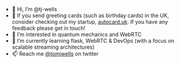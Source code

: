- 👋 Hi, I’m @tj-wells
- 💞️ If you send greeting cards (such as birthday cards) in the UK, consider checking out my startup, [autocard.uk](https://autocard.uk). If you have any feedback please get in touch!
- 👀 I’m interested in quantum mechanics and WebRTC
- 🌱 I’m currently learning flask, WebRTC & DevOps (with a focus on scalable streaming architectures)
- 📫 Reach me [@tomjwells](https://twitter.com/tomjwells) on twitter

<!---
tj-wells/tj-wells is a ✨ special ✨ repository because its `README.md` (this file) appears on your GitHub profile.
You can click the Preview link to take a look at your changes.
--->
